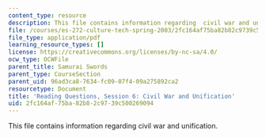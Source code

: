 ```yaml
---
content_type: resource
description: This file contains information regarding  civil war and unification.
file: /courses/es-272-culture-tech-spring-2003/2fc164af75ba82b82c9739c500269094_MITES_272S03_q06.pdf
file_type: application/pdf
learning_resource_types: []
license: https://creativecommons.org/licenses/by-nc-sa/4.0/
ocw_type: OCWFile
parent_title: Samurai Swords
parent_type: CourseSection
parent_uid: 96ad3ca8-7634-fc09-07f4-09a275892ca2
resourcetype: Document
title: 'Reading Questions, Session 6: Civil War and Unification'
uid: 2fc164af-75ba-82b8-2c97-39c500269094
---
```

This file contains information regarding  civil war and unification.